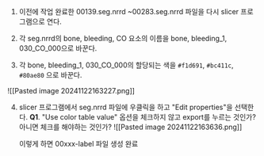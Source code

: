 1. 이전에 작업 완료한 00139.seg.nrrd ~00283.seg.nrrd 파일을 다시 slicer 프로그램으로 연다.

2. 각 seg.nrrd의 bone, bleeding, CO 요소의 이름을 bone, bleeding_1, 030_CO_000으로 바꾼다.

3. 각 bone, bleeding_1, 030_CO_000의 할당되는 색을 `#f1d691`, `#bc411c`, `#80ae80` 으로 바꾼다.

![[Pasted image 20241122163227.png]]

4. slicer 프로그램에서 seg.nrrd 파일에 우클릭을 하고 "Edit properties"을 선택한다.
	**Q1**. "Use color table value" 옵션을 체크하지 않고 export를 누르는 것인가? 아니면 체크를 해야하는 것인가?
		![[Pasted image 20241122163636.png]]
		
	이렇게 하면 00xxx-label 파일 생성 완료
